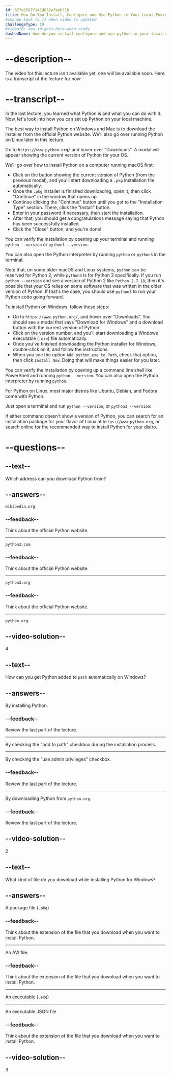 ```yaml
---
id: 67fe8567f141d632afaeb71b
title: How Do You Install, Configure and Use Python in Your Local Environment?
#change back to 11 when video is updated
challengeType: 19
#videoId: new-id-goes-here-when-ready
dashedName: how-do-you-install-configure-and-use-python-in-your-local-environment
---
```


# --description--

The video for this lecture isn't available yet, one will be available soon. Here is a transcript of the lecture for now:

# --transcript--

In the last lecture, you learned what Python is and what you can do with it. Now, let's look into how you can set up Python on your local machine.

The best way to install Python on Windows and Mac is to download the installer from the official Python website. We'll also go over running Python on Linux later in this lecture.

Go to `https://www.python.org/` and hover over "Downloads". A modal will appear showing the current version of Python for your OS.

We'll go over how to install Python on a computer running macOS first:

- Click on the button showing the current version of Python (from the previous modal), and you'll start downloading a `.pkg` installation file automatically.
- Once the `.pkg` installer is finished downloading, open it, then click "Continue" in the window that opens up.
- Continue clicking the "Continue" button until you get to the "Installation Type" section. There, click the "Install" button.
- Enter in your password if necessary, then start the installation.
- After that, you should get a congratulations message saying that Python has been successfully installed.
- Click the "Close" button, and you're done!

You can verify the installation by opening up your terminal and running `python --version` or `python3 --version`.

You can also open the Python interpreter by running `python` or `python3` in the terminal.

Note that, on some older macOS and Linux systems, `python` can be reserved for Python 2, while `python3` is for Python 3 specifically. If you run `python --version` and see a version of Python 2 like `Python 2.7.18`, then it's possible that your OS relies on some software that was written in the older version of Python. If that's the case, you should use `python3` to run your Python code going forward.

To install Python on Windows, follow these steps:

- Go to `https://www.python.org/`, and hover over “Downloads“. You should see a modal that says "Download for Windows" and a download button with the current version of Python.
- Click on the version number, and you'll start downloading a Windows executable (`.exe`) file automatically.
- Once you've finished downloading the Python installer for Windows, double-click on it, and follow the instructions.
- When you see the option `Add python.exe to Path`, check that option, then click `Install Now`. Doing that will make things easier for you later.


You can verify the installation by opening up a command line shell like PowerShell and running `python --version`. You can also open the Python interpreter by running `python`.

For Python on Linux, most major distros like Ubuntu, Debian, and Fedora come with Python.

Just open a terminal and run `python --version`, or `python3 --version`:

If either command doesn't show a version of Python, you can search for an installation package for your flavor of Linux at `https://www.python.org`, or search online for the recommended way to install Python for your distro.

# --questions--

## --text--

Which address can you download Python from?

## --answers--

`wikipedia.org`

### --feedback--

Think about the official Python website.

---

`python3.com`

### --feedback--

Think about the official Python website.

---

`python3.org`

### --feedback--

Think about the official Python website.

---

`python.org`

## --video-solution--

4

## --text--

How can you get Python added to `path` automatically on Windows?

## --answers--

By installing Python.

### --feedback--

Review the last part of the lecture.

---

By checking the "add to path" checkbox during the installation process.

---

By checking the "use admin privileges" checkbox.

### --feedback--

Review the last part of the lecture.

---

By downloading Python from `python.org`.

### --feedback--

Review the last part of the lecture.

## --video-solution--

2

## --text--

What kind of file do you download while installing Python for Windows?

## --answers--

A package file (`.pkg`)

### --feedback--

Think about the extension of the file that you download when you want to install Python.

---

An AVI file.

### --feedback--

Think about the extension of the file that you download when you want to install Python.

---

An executable (`.exe`)

---

An executable JSON file

### --feedback--

Think about the extension of the file that you download when you want to install Python.

## --video-solution--

3
